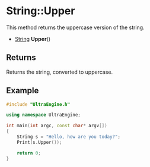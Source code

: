 # String::Upper #
This method returns the uppercase version of the string.

- [String](String.md) **Upper**()

## Returns ##
Returns the string, converted to uppercase.

## Example ##

```c++
#include "UltraEngine.h"

using namespace UltraEngine;

int main(int argc, const char* argv[])
{
    String s = "Hello, how are you today?";
    Print(s.Upper());

    return 0;
}
```

